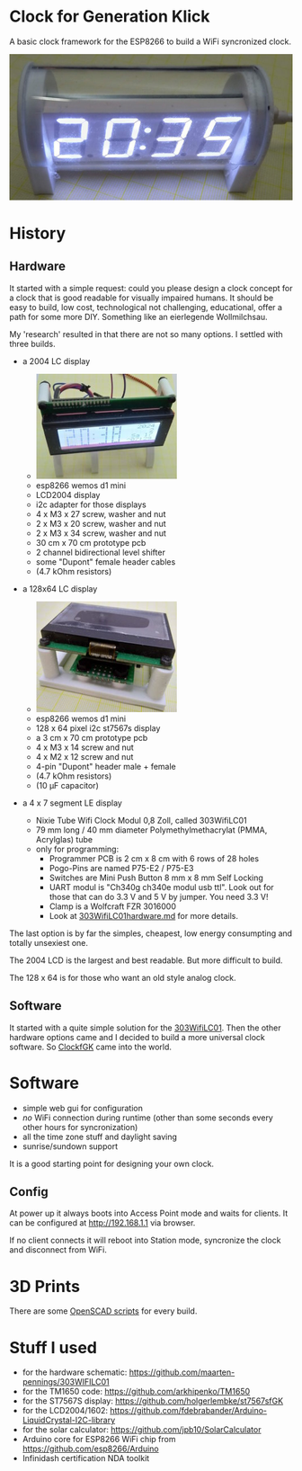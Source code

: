# Clock for Generation Klick

A basic clock framework for the ESP8266 to build a WiFi syncronized clock.

![](https://github.com/holgerlembke/ClockfGK/blob/main/img/303WifiLC01f.jpg?raw=true)

# History

## Hardware

It started with a simple request: could you please design a clock concept for a clock that is good readable for visually impaired humans. It should be easy to build, low cost, technological not challenging, educational, offer a path for some more DIY. Something like an eierlegende Wollmilchsau.

My 'research' resulted in that there are not so many options. I settled with three builds.

- a 2004 LC display
    - ![](https://github.com/holgerlembke/ClockfGK/blob/main/img/clock20041s.jpg?raw=true)
    - esp8266 wemos d1 mini
    - LCD2004 display
    - i2c adapter for those displays
    - 4 x M3 x 27 screw, washer and nut
    - 2 x M3 x 20 screw, washer and nut
    - 2 x M3 x 34 screw, washer and nut
    - 30 cm x 70 cm prototype pcb
    - 2 channel bidirectional level shifter
    - some "Dupont" female header cables
    - (4.7 kOhm resistors)

- a 128x64 LC display
    - ![](https://github.com/holgerlembke/ClockfGK/blob/main/img/clock128642s.jpg?raw=true)
    - esp8266 wemos d1 mini
    - 128 x 64 pixel i2c st7567s display
    - a 3 cm x 70 cm prototype pcb
    - 4 x M3 x 14 screw and nut
    - 4 x M2 x 12 screw and nut
    - 4-pin "Dupont" header male + female
    - (4.7 kOhm resistors)
    - (10 µF capacitor)

- a 4 x 7 segment LE display
    - Nixie Tube Wifi Clock Modul 0,8 Zoll, called 303WifiLC01
    - 79 mm long / 40 mm diameter Polymethylmethacrylat (PMMA, Acrylglas) tube
    - only for programming:
        - Programmer PCB is 2 cm x 8 cm with 6 rows of 28 holes
        - Pogo-Pins are named P75-E2 / P75-E3
        - Switches are Mini Push Button 8 mm x 8 mm Self Locking
        - UART modul is "Ch340g ch340e modul usb ttl". Look out for those that can do 3.3 V and 5 V by jumper. You need 3.3 V!
        - Clamp is a Wolfcraft FZR 3016000
        - Look at [303WifiLC01hardware.md](https://github.com/holgerlembke/ClockfGK/blob/main/clock303wifilc01/303WifiLC01hardware.md) for more details.

The last option is by far the simples, cheapest, low energy consumpting and totally unsexiest one. 

The 2004 LCD is the largest and best readable. But more difficult to build.

The 128 x 64 is for those who want an old style analog clock.


## Software

It started with a quite simple solution for the [303WifiLC01](https://github.com/holgerlembke/ClockfGK/tree/main/clock303wifilc01). Then the other hardware options came and
I decided to build a more universal clock software. So [ClockfGK](ClockfGK) came into the world.


# Software

- simple web gui for configuration
- *no* WiFi connection during runtime (other than some seconds every other hours for syncronization)
- all the time zone stuff and daylight saving
- sunrise/sundown support

It is a good starting point for designing your own clock.

## Config

At power up it always boots into Access Point mode and waits for clients. It can be configured
at http://192.168.1.1 via browser.

If no client connects it will reboot into Station mode, syncronize the clock and disconnect from WiFi.

# 3D Prints

There are some [OpenSCAD scripts](https://github.com/holgerlembke/ClockfGK/tree/main/3d%20prints) for every build.



# Stuff I used

* for the hardware schematic: https://github.com/maarten-pennings/303WIFILC01
* for the TM1650 code: https://github.com/arkhipenko/TM1650
* for the ST7567S display: https://github.com/holgerlembke/st7567sfGK
* for the LCD2004/1602: https://github.com/fdebrabander/Arduino-LiquidCrystal-I2C-library
* for the solar calculator: https://github.com/jpb10/SolarCalculator 
* Arduino core for ESP8266 WiFi chip from https://github.com/esp8266/Arduino
* Infinidash certification NDA toolkit
